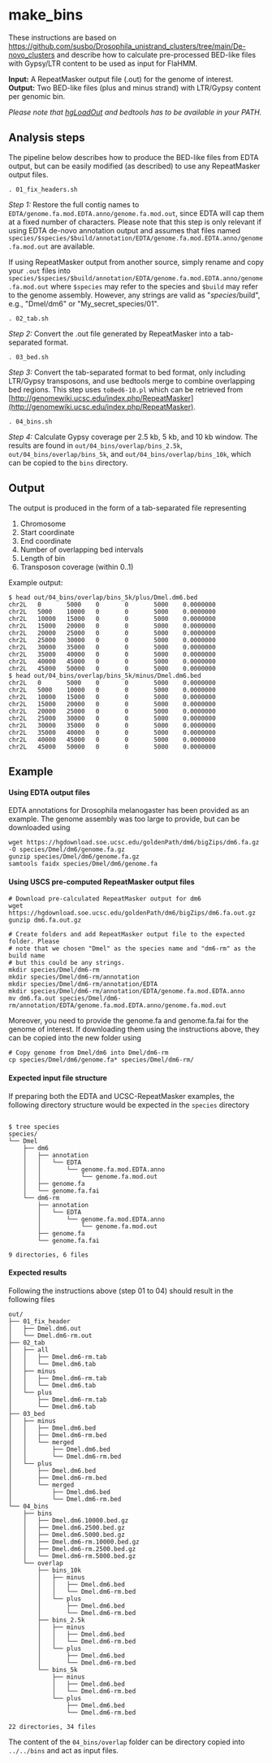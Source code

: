 # make_bins

These instructions are based on https://github.com/susbo/Drosophila_unistrand_clusters/tree/main/De-novo_clusters and describe how to calculate pre-processed BED-like files with Gypsy/LTR content to be used as input for FlaHMM.

**Input:** A RepeatMasker output file (.out) for the genome of interest.<br>
**Output:** Two BED-like files (plus and minus strand) with LTR/Gypsy content per genomic bin.<br>

*Please note that [hgLoadOut](https://hgdownload.cse.ucsc.edu/admin/exe/linux.x86_64/hgLoadOut) and bedtools has to be available in your PATH.*

## Analysis steps

The pipeline below describes how to produce the BED-like files from EDTA output, but can be easily modified (as described) to use any RepeatMasker output files.

```
. 01_fix_headers.sh
```
*Step 1:* Restore the full contig names to `EDTA/genome.fa.mod.EDTA.anno/genome.fa.mod.out`, since EDTA will cap them at a fixed number of characters. Please note that this step is only relevant if using EDTA de-novo annotation output and assumes that files named `species/$species/$build/annotation/EDTA/genome.fa.mod.EDTA.anno/genome.fa.mod.out` are available.

If using RepeatMasker output from another source, simply rename and copy your `.out` files into `species/$species/$build/annotation/EDTA/genome.fa.mod.EDTA.anno/genome.fa.mod.out` where `$species` may refer to the species and `$build` may refer to the genome assembly. However, any strings are valid as "$species/$build", e.g., "Dmel/dm6" or "My_secret_species/01".

```
. 02_tab.sh
```
*Step 2:* Convert the .out file generated by RepeatMasker into a tab-separated format.

```
. 03_bed.sh
```
*Step 3:* Convert the tab-separated format to bed format, only including LTR/Gypsy transposons, and use bedtools merge to combine overlapping bed regions. This step uses `toBed6-10.pl` which can be retrieved from [http://genomewiki.ucsc.edu/index.php/RepeatMasker](http://genomewiki.ucsc.edu/index.php/RepeatMasker).

```
. 04_bins.sh
```
*Step 4:* Calculate Gypsy coverage per 2.5 kb, 5 kb, and 10 kb window. The results are found in `out/04_bins/overlap/bins_2.5k`, `out/04_bins/overlap/bins_5k`, and `out/04_bins/overlap/bins_10k`, which can be copied to the `bins` directory.


## Output

The output is produced in the form of a tab-separated file representing
1. Chromosome
2. Start coordinate
3. End coordinate
4. Number of overlapping bed intervals
5. Length of bin
6. Transposon coverage (within 0..1)

Example output:
```
$ head out/04_bins/overlap/bins_5k/plus/Dmel.dm6.bed 
chr2L   0       5000    0       0       5000    0.0000000
chr2L   5000    10000   0       0       5000    0.0000000
chr2L   10000   15000   0       0       5000    0.0000000
chr2L   15000   20000   0       0       5000    0.0000000
chr2L   20000   25000   0       0       5000    0.0000000
chr2L   25000   30000   0       0       5000    0.0000000
chr2L   30000   35000   0       0       5000    0.0000000
chr2L   35000   40000   0       0       5000    0.0000000
chr2L   40000   45000   0       0       5000    0.0000000
chr2L   45000   50000   0       0       5000    0.0000000
$ head out/04_bins/overlap/bins_5k/minus/Dmel.dm6.bed 
chr2L   0       5000    0       0       5000    0.0000000
chr2L   5000    10000   0       0       5000    0.0000000
chr2L   10000   15000   0       0       5000    0.0000000
chr2L   15000   20000   0       0       5000    0.0000000
chr2L   20000   25000   0       0       5000    0.0000000
chr2L   25000   30000   0       0       5000    0.0000000
chr2L   30000   35000   0       0       5000    0.0000000
chr2L   35000   40000   0       0       5000    0.0000000
chr2L   40000   45000   0       0       5000    0.0000000
chr2L   45000   50000   0       0       5000    0.0000000
```

## Example

#### Using EDTA output files

EDTA annotations for Drosophila melanogaster has been provided as an example. The genome assembly was too large to provide, but can be downloaded using

```
wget https://hgdownload.soe.ucsc.edu/goldenPath/dm6/bigZips/dm6.fa.gz -O species/Dmel/dm6/genome.fa.gz
gunzip species/Dmel/dm6/genome.fa.gz
samtools faidx species/Dmel/dm6/genome.fa
```

#### Using USCS pre-computed RepeatMasker output files

```
# Download pre-calculated RepeatMasker output for dm6
wget https://hgdownload.soe.ucsc.edu/goldenPath/dm6/bigZips/dm6.fa.out.gz
gunzip dm6.fa.out.gz

# Create folders and add RepeatMasker output file to the expected folder. Please 
# note that we chosen "Dmel" as the species name and "dm6-rm" as the build name
# but this could be any strings.
mkdir species/Dmel/dm6-rm
mkdir species/Dmel/dm6-rm/annotation
mkdir species/Dmel/dm6-rm/annotation/EDTA
mkdir species/Dmel/dm6-rm/annotation/EDTA/genome.fa.mod.EDTA.anno
mv dm6.fa.out species/Dmel/dm6-rm/annotation/EDTA/genome.fa.mod.EDTA.anno/genome.fa.mod.out
```

Moreover, you need to provide the genome.fa and genome.fa.fai for the genome of interest. If downloading them using the instructions above, they can be copied into the new folder using
```
# Copy genome from Dmel/dm6 into Dmel/dm6-rm
cp species/Dmel/dm6/genome.fa* species/Dmel/dm6-rm/
```

#### Expected input file structure

If preparing both the EDTA and UCSC-RepeatMasker examples, the following directory structure would be expected in the `species` directory

```

$ tree species
species/
└── Dmel
    ├── dm6
    │   ├── annotation
    │   │   └── EDTA
    │   │       └── genome.fa.mod.EDTA.anno
    │   │           └── genome.fa.mod.out
    │   ├── genome.fa
    │   └── genome.fa.fai
    └── dm6-rm
        ├── annotation
        │   └── EDTA
        │       └── genome.fa.mod.EDTA.anno
        │           └── genome.fa.mod.out
        ├── genome.fa
        └── genome.fa.fai

9 directories, 6 files
```

#### Expected results

Following the instructions above (step 01 to 04) should result in the following files

```
out/
├── 01_fix_header
│   ├── Dmel.dm6.out
│   └── Dmel.dm6-rm.out
├── 02_tab
│   ├── all
│   │   ├── Dmel.dm6-rm.tab
│   │   └── Dmel.dm6.tab
│   ├── minus
│   │   ├── Dmel.dm6-rm.tab
│   │   └── Dmel.dm6.tab
│   └── plus
│       ├── Dmel.dm6-rm.tab
│       └── Dmel.dm6.tab
├── 03_bed
│   ├── minus
│   │   ├── Dmel.dm6.bed
│   │   ├── Dmel.dm6-rm.bed
│   │   └── merged
│   │       ├── Dmel.dm6.bed
│   │       └── Dmel.dm6-rm.bed
│   └── plus
│       ├── Dmel.dm6.bed
│       ├── Dmel.dm6-rm.bed
│       └── merged
│           ├── Dmel.dm6.bed
│           └── Dmel.dm6-rm.bed
└── 04_bins
    ├── bins
    │   ├── Dmel.dm6.10000.bed.gz
    │   ├── Dmel.dm6.2500.bed.gz
    │   ├── Dmel.dm6.5000.bed.gz
    │   ├── Dmel.dm6-rm.10000.bed.gz
    │   ├── Dmel.dm6-rm.2500.bed.gz
    │   └── Dmel.dm6-rm.5000.bed.gz
    └── overlap
        ├── bins_10k
        │   ├── minus
        │   │   ├── Dmel.dm6.bed
        │   │   └── Dmel.dm6-rm.bed
        │   └── plus
        │       ├── Dmel.dm6.bed
        │       └── Dmel.dm6-rm.bed
        ├── bins_2.5k
        │   ├── minus
        │   │   ├── Dmel.dm6.bed
        │   │   └── Dmel.dm6-rm.bed
        │   └── plus
        │       ├── Dmel.dm6.bed
        │       └── Dmel.dm6-rm.bed
        └── bins_5k
            ├── minus
            │   ├── Dmel.dm6.bed
            │   └── Dmel.dm6-rm.bed
            └── plus
                ├── Dmel.dm6.bed
                └── Dmel.dm6-rm.bed

22 directories, 34 files
```

The content of the `04_bins/overlap` folder can be directory copied into `../../bins` and act as input files.
